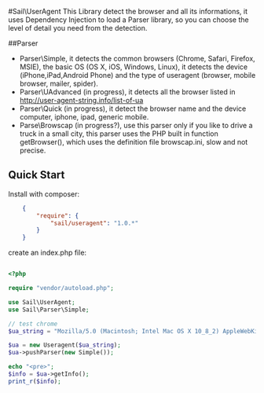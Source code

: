 #Sail\UserAgent
This Library detect the browser and all its informations, it uses Dependency Injection to load a Parser library, so you can choose the level of detail you need from the detection.

##Parser
- Parser\Simple, it detects the common browsers (Chrome, Safari, Firefox, MSIE), the basic OS (OS X, iOS, Windows, Linux), it detects the device (iPhone,iPad,Android Phone) and the type of useragent (browser, mobile browser, mailer, spider).
- Parser\UAdvanced (in progress), it detects all the browser listed in 
http://user-agent-string.info/list-of-ua
- Parser\Quick (in progress), it detect the browser name and the device computer, iphone, ipad, generic mobile. 
- Parse\Browscap (in progress?), use this parser only if you like to drive a truck in a small city, this parser uses the PHP built in function getBrowser(), which uses the definition file browscap.ini, slow and not precise.

## Quick Start
Install with composer:
``` json
    {
        "require": {
            "sail/useragent": "1.0.*"
        }
    }
```

create an index.php file:
``` php

<?php

require "vendor/autoload.php";

use Sail\UserAgent;
use Sail\Parser\Simple;

// test chrome
$ua_string = "Mozilla/5.0 (Macintosh; Intel Mac OS X 10_8_2) AppleWebKit/537.17 (KHTML, like Gecko) Chrome/24.0.1312.56 Safari/537.17";

$ua = new Useragent($ua_string);
$ua->pushParser(new Simple());

echo "<pre>";
$info = $ua->getInfo();
print_r($info);

```
